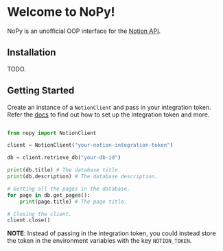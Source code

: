 # Welcome to NoPy!

NoPy is an unofficial OOP interface for the [Notion API](https://developers.notion.com/reference/intro).

## Installation

TODO.

## Getting Started

Create an instance of a `NotionClient` and pass in your integration token. Refer the [docs](https://developers.notion.com/docs/authorization#set-up-the-auth-flow-for-an-internal-integration) to find out how to set up the integration token and more.

```python

from nopy import NotionClient

client = NotionClient("your-notion-integration-token")

db = client.retrieve_db("your-db-id")

print(db.title) # The database title.
print(db.description) # The database description.

# Getting all the pages in the database.
for page in db.get_pages():
    print(page.title) # The page title.

# Closing the client.
client.close()
```

**NOTE**: Instead of passing in the integration token, you could instead store the token in the environment variables with the key `NOTION_TOKEN`.

